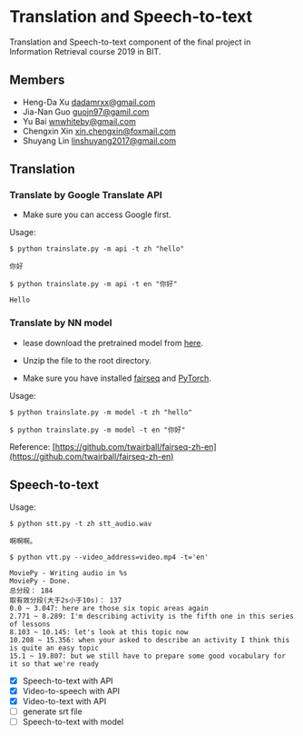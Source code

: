 # Translation and Speech-to-text 

Translation and Speech-to-text component of the final project in Information Retrieval course 2019 in BIT.

## Members

- Heng-Da Xu [dadamrxx@gmail.com](dadamrxx@gmail.com)
- Jia-Nan Guo [guojn97@gamil.com](guojn97@gamil.com)
- Yu Bai [wnwhiteby@gmail.com](wnwhiteby@gmail.com)
- Chengxin Xin [xin.chengxin@foxmail.com](https://github.com/fihxc)
- Shuyang Lin [linshuyang2017@gmail.com](linshuyang2017@gmail.com)

## Translation

### Translate by Google Translate API

- Make sure you can access Google first.

Usage:
```shell
$ python trainslate.py -m api -t zh "hello"

你好

$ python trainslate.py -m api -t en "你好"

Hello
```

### Translate by NN model

- lease download the pretrained model from [here](https://drive.google.com/uc?id=1D2QGRxHyAIJoJGsDlF7LgpfuDxOrnfuU&export=download).

- Unzip the file to the root directory.

- Make sure you have installed [fairseq](https://github.com/pytorch/fairseq) and [PyTorch](https://pytorch.org).

Usage:
```shell
$ python trainslate.py -m model -t zh "hello"

$ python trainslate.py -m model -t en "你好"
```

Reference: [https://github.com/twairball/fairseq-zh-en](https://github.com/twairball/fairseq-zh-en)

## Speech-to-text

Usage:
```shell
$ python stt.py -t zh stt_audio.wav

啊啊啊。
```
```shell
$ python vtt.py --video_address=video.mp4 -t='en'

MoviePy - Writing audio in %s
MoviePy - Done.
总分段： 184
取有效分段(大于2s小于10s)： 137
0.0 ~ 3.047: here are those six topic areas again
2.771 ~ 8.289: I'm describing activity is the fifth one in this series of lessons
8.103 ~ 10.145: let's look at this topic now
10.208 ~ 15.356: when your asked to describe an activity I think this is quite an easy topic
15.1 ~ 19.807: but we still have to prepare some good vocabulary for it so that we're ready
```

- [x] Speech-to-text with API  
- [x] Video-to-speech with API
- [x] Video-to-text with API
- [ ] generate srt file
- [ ] Speech-to-text with model
